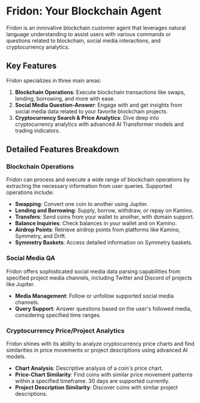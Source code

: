 # Fridon: Your Blockchain Agent

Fridon is an innovative blockchain customer agent that leverages natural language understanding to assist users with various commands or questions related to blockchain, social media interactions, and cryptocurrency analytics.

## Key Features

Fridon specializes in three main areas:

1. **Blockchain Operations**: Execute blockchain transactions like swaps, lending, borrowing, and more with ease.
2. **Social Media Question-Answer**: Engage with and get insights from social media data related to your favorite blockchain projects.
3. **Cryptocurrency Search & Price Analytics**: Dive deep into cryptocurrency analytics with advanced AI Transformer models and trading indicators.

## Detailed Features Breakdown

### Blockchain Operations

Fridon can process and execute a wide range of blockchain operations by extracting the necessary information from user queries. Supported operations include:

- **Swapping**: Convert one coin to another using Jupiter.
- **Lending and Borrowing**: Supply, borrow, withdraw, or repay on Kamino.
- **Transfers**: Send coins from your wallet to another, with domain support.
- **Balance Inquiries**: Check balances in your wallet and on Kamino.
- **Airdrop Points**: Retrieve airdrop points from platforms like Kamino, Symmetry, and Drift.
- **Symmetry Baskets**: Access detailed information on Symmetry baskets.

### Social Media QA

Fridon offers sophisticated social media data parsing capabilities from specified project media channels, including Twitter and Discord of projects like Jupiter.

- **Media Management**: Follow or unfollow supported social media channels.
- **Query Support**: Answer questions based on the user's followed media, considering specified time ranges.

### Cryptocurrency Price/Project Analytics

Fridon shines with its ability to analyze cryptocurrency price charts and find similarities in price movements or project descriptions using advanced AI models.

- **Chart Analysis**: Descriptive analysis of a coin's price chart.
- **Price-Chart Similarity**: Find coins with similar price movement patterns within a specified timeframe. 30 days are supported currently.
- **Project Description Similarity**: Discover coins with similar project descriptions.
